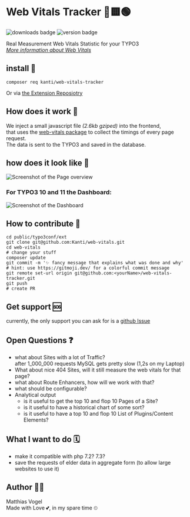 # Web Vitals Tracker 🔺🟨🟢

![downloads badge](https://shields.io/endpoint?url=https://typo3-badges.dev/badge/web_vitals_tracker/downloads/shields)
![version badge](https://shields.io/endpoint?url=https://typo3-badges.dev/badge/web_vitals_tracker/version/shields)

Real Measurement Web Vitals Statistic for your TYPO3  
_[More information about Web Vitals](https://web.dev/vitals/)_

## install 🎁

```composer req kanti/web-vitals-tracker```

Or via [the Extension Reposiotry](https://extensions.typo3.org/extension/web_vitals_tracker)

## How does it work 🦾

We inject a small javascript file _(2.6kb gziped)_ into the frontend,  
that uses the [web-vitals package](https://www.npmjs.com/package/web-vitals) to collect the timings of every page request.  
The data is sent to the TYPO3 and saved in the database.

## how does it look like 👀

![Screenshot of the Page overview](./Documentation/Images/wev_vitals_screenshot.png)

### For TYPO3 10 and 11 the Dashboard:
![Screenshot of the Dashboard](./Documentation/Images/web_vitals_dashboard_screenshot.png)

## How to contribute 🤝

```
cd public/typo3conf/ext
git clone git@github.com:Kanti/web-vitals.git
cd web-vitals
# change your stuff
composer update
git commit -m '✨ fancy message that explains what was done and why'
# hint: use https://gitmoji.dev/ for a colorful commit message
git remote set-url origin git@github.com:<yourName>/web-vitals-tracker.git
git push
# create PR
```
## Get support 🆘

currently, the only support you can ask for is a  [github Issue](https://github.com/Kanti/web-vitals/issues?q=)

## Open Questions ❓

- what about Sites with a lot of Traffic?  
after 1_000_000 requests MySQL gets pretty slow (1,2s on my Laptop)
- What about nice 404 Sites, will it still measure the web vitals for that page?
- what about Route Enhancers, how will we work with that?
- what should be configurable?
- Analytical output
  - is it useful to get the top 10 and flop 10 Pages of a Site?
  - is it useful to have a historical chart of some sort?
  - is it useful to have a top 10 and flop 10 List of Plugins/Content Elements?

## What I want to do 🗓️

- make it compatible with php 7.2? 7.3?
- save the requests of elder data in aggregate form (to allow large websites to use it)

## Author 🚶‍♂️

Matthias Vogel  
Made with Love 💕, in my spare time ⏲

